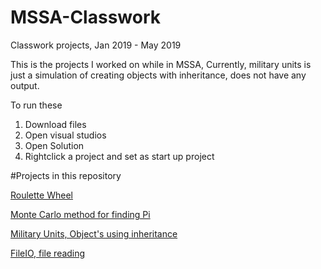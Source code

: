 # MSSA-Classwork
Classwork projects, Jan 2019 - May 2019

This is the projects I worked on while in MSSA,
Currently, military units is just a simulation of creating objects with inheritance, does not have any output.

To run these

1. Download files
2. Open visual studios
3. Open Solution
4. Rightclick a project and set as start up project


#Projects in this repository

[Roulette Wheel](Roulette%20Wheel)

[Monte Carlo method for finding Pi](MonteCarlo)

[Military Units, Object's using inheritance](Military%20Units)

[FileIO, file reading](FileIO)
